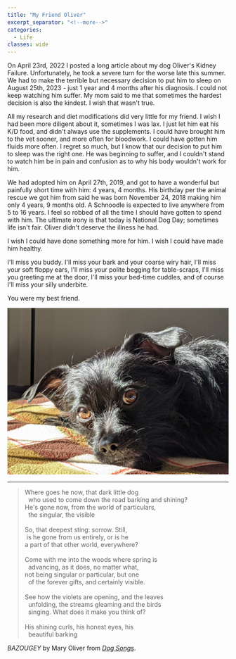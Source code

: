 ```yaml
---
title: "My Friend Oliver"
excerpt_separator: "<!--more-->"
categories:
  - Life
classes: wide
---
```


On April 23rd, 2022 I posted a long article about my dog Oliver's Kidney Failure. Unfortunately, he took a severe turn for the worse late this summer. We had to make the terrible but necessary decision to put him to sleep on August 25th, 2023 - just 1 year and 4 months after his diagnosis. I could not keep watching him suffer. My mom said to me that sometimes the hardest decision is also the kindest. I wish that wasn't true.

All my research and diet modifications did very little for my friend. I wish I had been more diligent about it, sometimes I was lax. I just let him eat his K/D food, and didn't always use the supplements. I could have brought him to the vet sooner, and more often for bloodwork. I could have gotten him fluids more often. I regret so much, but I know that our decision to put him to sleep was the right one. He was beginning to suffer, and I couldn't stand to watch him be in pain and confusion as to why his body wouldn't work for him.

We had adopted him on April 27th, 2019, and got to have a wonderful but painfully short time with him: 4 years, 4 months. His birthday per the animal rescue we got him from said he was born November 24, 2018 making him only 4 years, 9 months old. A Schnoodle is expected to live anywhere from 5 to 16 years. I feel so robbed of all the time I should have gotten to spend with him. The ultimate irony is that today is National Dog Day; sometimes life isn't fair. Oliver didn't deserve the illness he had. 

I wish I could have done something more for him. I wish I could have made him healthy.

I'll miss you buddy. I'll miss your bark and your coarse wiry hair, I'll miss your soft floppy ears, I'll miss your polite begging for table-scraps, I'll miss you greeting me at the door, I'll miss your bed-time cuddles, and of course I'll miss your silly underbite.

You were my best friend.

![Oliver](/assets/images/oliver/oliver.jpg "Ollie Bear")

<hr>


<blockquote>
Where goes he now, that dark little dog<br>
&nbsp; who used to come down the road barking and shining? <br>
He's gone now, from the world of particulars,<br>
&nbsp; the singular, the visible<br>
<br>
So, that deepest sting: sorrow. Still,<br>
&nbsp;is he gone from us entirely, or is he<br>
a part of that other world, everywhere?<br>
<br>
Come with me into the woods where spring is<br>
&nbsp; advancing, as it does, no matter what,<br>
not being singular or particular, but one<br>
&nbsp; of the forever gifts, and certainly visible.<br>
<br>
See how the violets are opening, and the leaves<br>
&nbsp; unfolding, the streams gleaming and the birds<br>
&nbsp; singing. What does it make you think of?<br>
<br>
His shining curls, his honest eyes, his<br>
&nbsp; beautiful barking<br>
</blockquote>

<cite>BAZOUGEY</cite> by Mary Oliver from  <cite><a href="https://www.amazon.com/Dog-Songs-Poems-Mary-Oliver/dp/0143125834" target="_blank">Dog Songs</a></cite>.
